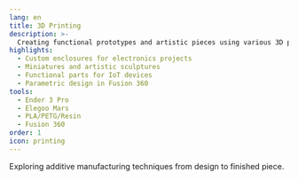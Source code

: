 ```yaml
---
lang: en
title: 3D Printing
description: >-
  Creating functional prototypes and artistic pieces using various 3D printing technologies and materials.
highlights:
  - Custom enclosures for electronics projects
  - Miniatures and artistic sculptures
  - Functional parts for IoT devices
  - Parametric design in Fusion 360
tools:
  - Ender 3 Pro
  - Elegoo Mars
  - PLA/PETG/Resin
  - Fusion 360
order: 1
icon: printing
---
```


Exploring additive manufacturing techniques from design to finished piece.
